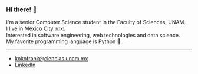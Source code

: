 ### Hi there! 👋

I'm a senior Computer Science student in the Faculty of Sciences, UNAM. \
I live in Mexico City 🇲🇽. \
Interested in software engineering, web technologies and data science. \
My favorite programming language is Python 🐍.

----------------------------------------------------------------------
- [kokofrank@ciencias.unam.mx](mailto:kokofrank@ciencias.unam.mx)
- [LinkedIn](https://www.linkedin.com/in/jorge-francisco-cort%C3%A9s-l%C3%B3pez-348610141/)
